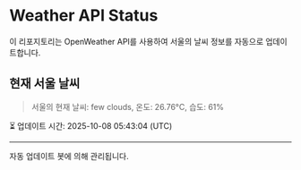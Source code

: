 
# Weather API Status

이 리포지토리는 OpenWeather API를 사용하여 서울의 날씨 정보를 자동으로 업데이트합니다.

## 현재 서울 날씨
> 서울의 현재 날씨: few clouds, 온도: 26.76°C, 습도: 61%

⏳ 업데이트 시간: 2025-10-08 05:43:04 (UTC)

---
자동 업데이트 봇에 의해 관리됩니다.
